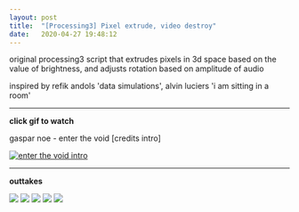 ```yaml
---
layout: post
title:  "[Processing3] Pixel extrude, video destroy"
date:   2020-04-27 19:48:12
---
```


original processing3 script that extrudes pixels in 3d space based on the value of brightness, and adjusts rotation based on amplitude of audio

inspired by refik andols 'data simulations', alvin luciers 'i am sitting in a room'

-----------------------------------------------------------

**click gif to watch**

gaspar noe - enter the void [credits intro]

[![enter the void intro](https://media.giphy.com/media/JpGHpIUUAa9jqDMS0p/giphy.gif)](https://youtu.be/D_T1RgiC2uE?t=65)


-----------------------------------------------------------

**outtakes**

<img src="https://media.giphy.com/media/jrze5RPRJURXr1ykXP/giphy.gif">

<img src="https://media.giphy.com/media/ZZeHypJ1Sjq3ehFNLc/giphy.gif">

<img src="https://i.imgur.com/6mG6uro.png">

<img src="https://i.imgur.com/fNyTLoe.png">

<img src="https://i.imgur.com/H53Zifc.png">

